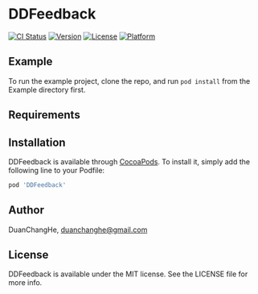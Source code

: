 # DDFeedback

[![CI Status](https://img.shields.io/travis/DuanChangHe/DDFeedback.svg?style=flat)](https://travis-ci.org/DuanChangHe/DDFeedback)
[![Version](https://img.shields.io/cocoapods/v/DDFeedback.svg?style=flat)](https://cocoapods.org/pods/DDFeedback)
[![License](https://img.shields.io/cocoapods/l/DDFeedback.svg?style=flat)](https://cocoapods.org/pods/DDFeedback)
[![Platform](https://img.shields.io/cocoapods/p/DDFeedback.svg?style=flat)](https://cocoapods.org/pods/DDFeedback)

## Example

To run the example project, clone the repo, and run `pod install` from the Example directory first.

## Requirements

## Installation

DDFeedback is available through [CocoaPods](https://cocoapods.org). To install
it, simply add the following line to your Podfile:

```ruby
pod 'DDFeedback'
```

## Author

DuanChangHe, duanchanghe@gmail.com

## License

DDFeedback is available under the MIT license. See the LICENSE file for more info.
